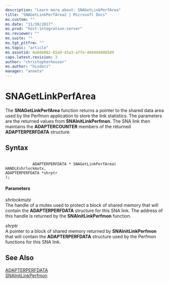 ```yaml
---
description: "Learn more about: SNAGetLinkPerfArea"
title: "SNAGetLinkPerfArea2 | Microsoft Docs"
ms.custom: ""
ms.date: "11/30/2017"
ms.prod: "host-integration-server"
ms.reviewer: ""
ms.suite: ""
ms.tgt_pltfrm: ""
ms.topic: "article"
ms.assetid: 0a0de082-65a9-43a3-a7fe-4b94d46065d9
caps.latest.revision: 3
author: "christopherhouser"
ms.author: "hisdocs"
manager: "anneta"
---
```

# SNAGetLinkPerfArea
The **SNAGetLinkPerfArea** function returns a pointer to the shared data area used by the Perfmon application to store the link statistics. The parameters are the returned values from **SNAInitLinkPerfmon**. The SNA link then maintains the **ADAPTERCOUNTER** members of the returned **ADAPTERPERFDATA** structure.  
  
## Syntax  
  
```  
  
            ADAPTERPERFDATA * SNAGetLinkPerfArea(   
HANDLEshrlockmutx,  
ADAPTERPERFDATA *shrptr   
);  
```  
  
#### Parameters  
 *shrlockmutx*  
 The handle of a mutex used to protect a block of shared memory that will contain the **ADAPTERPERFDATA** structure for this SNA link. The address of this handle is returned by the **SNAInitLinkPerfmon** function.  
  
 *shrptr*  
 A pointer to a block of shared memory returned by **SNAInitLinkPerfmon** that will contain the **ADAPTERPERFDATA** structure used by the Perfmon functions for this SNA link.  
  
## See Also  
 [ADAPTERPERFDATA](../core/adapterperfdata2.md)   
 [SNAInitLinkPerfmon](../core/snainitlinkperfmon1.md)
